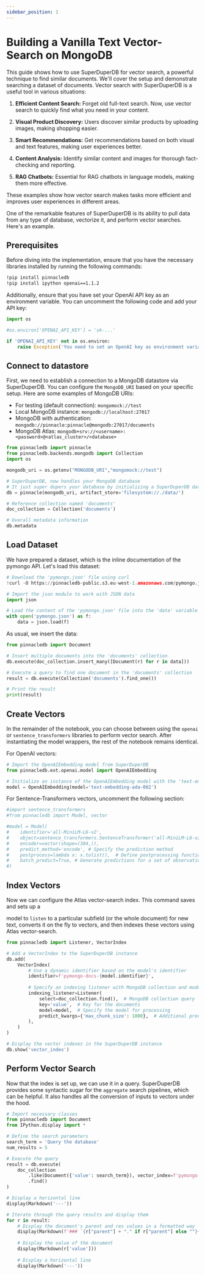 ```yaml
---
sidebar_position: 1
---
```


# Building a Vanilla Text Vector-Search on MongoDB

This guide shows how to use SuperDuperDB for vector search, a powerful technique to find similar documents. We'll cover the setup and demonstrate searching a dataset of documents. Vector search with SuperDuperDB is a useful tool in various situations:

1. **Efficient Content Search:** Forget old full-text search. Now, use vector search to quickly find what you need in your content.

2. **Visual Product Discovery:** Users discover similar products by uploading images, making shopping easier.

3. **Smart Recommendations:** Get recommendations based on both visual and text features, making user experiences better.

4. **Content Analysis:** Identify similar content and images for thorough fact-checking and reporting.

5. **RAG Chatbots:** Essential for RAG chatbots in language models, making them more effective.

These examples show how vector search makes tasks more efficient and improves user experiences in different areas.

One of the remarkable features of SuperDuperDB is its ability to pull data from any type of database, vectorize it, and perform vector searches. Here's an example.

## Prerequisites

Before diving into the implementation, ensure that you have the necessary libraries installed by running the following commands:

```bash
!pip install pinnacledb
!pip install ipython openai==1.1.2
```

Additionally, ensure that you have set your OpenAI API key as an environment variable. You can uncomment the following code and add your API key:

```python
import os

#os.environ['OPENAI_API_KEY'] = 'sk-...'

if 'OPENAI_API_KEY' not in os.environ:
    raise Exception('You need to set an OpenAI key as environment variable: "export OPEN_API_KEY=sk-..."')
```

## Connect to datastore

First, we need to establish a connection to a MongoDB datastore via SuperDuperDB. You can configure the `MongoDB_URI` based on your specific setup. 
Here are some examples of MongoDB URIs:

- For testing (default connection): `mongomock://test`
- Local MongoDB instance: `mongodb://localhost:27017`
- MongoDB with authentication: `mongodb://pinnacle:pinnacle@mongodb:27017/documents`
- MongoDB Atlas: `mongodb+srv://<username>:<password>@<atlas_cluster>/<database>`

```python
from pinnacledb import pinnacle
from pinnacledb.backends.mongodb import Collection
import os

mongodb_uri = os.getenv("MONGODB_URI","mongomock://test")

# SuperDuperDB, now handles your MongoDB database
# It just super dupers your database by initializing a SuperDuperDB datalayer instance with a MongoDB backend and filesystem-based artifact store
db = pinnacle(mongodb_uri, artifact_store='filesystem://./data/')

# Reference collection named 'documents'
doc_collection = Collection('documents')
```

```python
# Overall metadata information
db.metadata
```

## Load Dataset

We have prepared a dataset, which is the inline documentation of the pymongo API. Let's load this dataset:

```python
# Download the 'pymongo.json' file using curl
!curl -O https://pinnacledb-public.s3.eu-west-1.amazonaws.com/pymongo.json

# Import the json module to work with JSON data
import json

# Load the content of the 'pymongo.json' file into the 'data' variable
with open('pymongo.json') as f:
    data = json.load(f)
```

As usual, we insert the data:

```python
from pinnacledb import Document

# Insert multiple documents into the 'documents' collection
db.execute(doc_collection.insert_many([Document(r) for r in data]))
```

```python
# Execute a query to find one document in the 'documents' collection
result = db.execute(Collection('documents').find_one())

# Print the result
print(result)
```

## Create Vectors

In the remainder of the notebook, you can choose between using the `openai` or `sentence_transformers` libraries to perform vector search. After instantiating the model wrappers, the rest of the notebook remains identical.

For OpenAI vectors:

```python
# Import the OpenAIEmbedding model from SuperDuperDB
from pinnacledb.ext.openai.model import OpenAIEmbedding

# Initialize an instance of the OpenAIEmbedding model with the 'text-embedding-ada-002' model
model = OpenAIEmbedding(model='text-embedding-ada-002')
```

For Sentence-Transformers vectors, uncomment the following section:

```python
#import sentence_transformers
#from pinnacledb import Model, vector

#model = Model(
#    identifier='all-MiniLM-L6-v2', 
#    object=sentence_transformers.SentenceTransformer('all-MiniLM-L6-v2'),
#    encoder=vector(shape=(384,)),
#    predict_method='encode', # Specify the prediction method
#    postprocess=lambda x: x.tolist(),  # Define postprocessing function
#    batch_predict=True, # Generate predictions for a set of observations all at once 
#)
```

## Index Vectors

Now we can configure the Atlas vector-search index. This command saves and sets up a

 model to `listen` to a particular subfield (or the whole document) for new text, converts it on the fly to vectors, and then indexes these vectors using Atlas vector-search.

```python
from pinnacledb import Listener, VectorIndex

# Add a VectorIndex to the SuperDuperDB instance
db.add(
    VectorIndex(
        # Use a dynamic identifier based on the model's identifier
        identifier=f'pymongo-docs-{model.identifier}',
        
        # Specify an indexing listener with MongoDB collection and model
        indexing_listener=Listener(
            select=doc_collection.find(),  # MongoDB collection query
            key='value',  # Key for the documents
            model=model,  # Specify the model for processing
            predict_kwargs={'max_chunk_size': 1000},  # Additional prediction arguments
        ),
    )
)

# Display the vector indexes in the SuperDuperDB instance
db.show('vector_index')
```

## Perform Vector Search

Now that the index is set up, we can use it in a query. SuperDuperDB provides some syntactic sugar for the `aggregate` search pipelines, which can be helpful. It also handles all the conversion of inputs to vectors under the hood.

```python
# Import necessary classes
from pinnacledb import Document
from IPython.display import *

# Define the search parameters
search_term = 'Query the database'
num_results = 5

# Execute the query
result = db.execute(
    doc_collection
        .like(Document({'value': search_term}), vector_index=f'pymongo-docs-{model.identifier}', n=num_results)
        .find()
)

# Display a horizontal line
display(Markdown('---'))

# Iterate through the query results and display them
for r in result:
    # Display the document's parent and res values in a formatted way
    display(Markdown(f'### `{r["parent"] + "." if r["parent"] else ""}{r["res"]}`'))
    
    # Display the value of the document
    display(Markdown(r['value']))
    
    # Display a horizontal line
    display(Markdown('---'))
```
